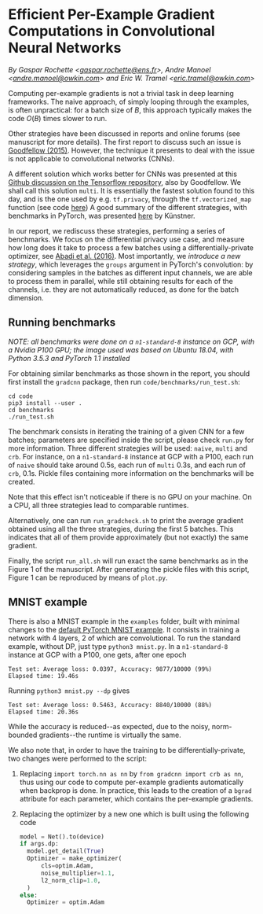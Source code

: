 # Efficient Per-Example Gradient Computations in Convolutional Neural Networks

*By Gaspar Rochette \<gaspar.rochette@ens.fr\>, Andre
Manoel \<andre.manoel@owkin.com\> and Eric W. Tramel \<eric.tramel@owkin.com\>*

Computing per-example gradients is not a trivial task in deep learning
frameworks. The naive approach, of simply looping through the examples, is
often unpractical: for a batch size of $B$, this approach typically makes
the code $O(B)$ times slower to run.

Other strategies have been discussed in reports and online forums (see
manuscript for more details). The first report to discuss such an issue is
[Goodfellow (2015)](https://arxiv.org/abs/1510.01799).
However, the technique it presents to deal with the issue is not applicable
to convolutional networks (CNNs).

A different solution which works better for CNNs was presented at this
[Github discussion on the Tensorflow
repository](https://github.com/tensorflow/tensorflow/issues/4897#issuecomment-290997283),
also by Goodfellow. We shall call this solution `multi`. It is essentially
the fastest solution found to this day, and is the one used by e.g.
`tf.privacy`, through the `tf.vectorized_map` function (see code
[here](https://github.com/tensorflow/privacy/blob/master/tensorflow_privacy/privacy/optimizers/dp_optimizer_vectorized.py#L124))
A good summary of the different strategies, with benchmarks in PyTorch, was
presented [here](https://github.com/pytorch/pytorch/issues/7786) by
Künstner.

In our report, we rediscuss these strategies, performing a series
of benchmarks. We focus on the differential privacy use case, and measure
how long does it take to process a few batches using a
differentially-private optimizer, see [Abadi et al.
(2016)](https://arxiv.org/abs/1607.00133). Most importantly, we
*introduce a new strategy*, which leverages the `groups` argument in
PyTorch's convolution: by considering samples in the batches as different
input channels, we are able to process them in parallel, while still
obtaining results for each of the channels, i.e. they are not automatically
reduced, as done for the batch dimension.

## Running benchmarks

*NOTE: all benchmarks were done on a `n1-standard-8` instance on GCP, with a
Nvidia P100 GPU; the image used was based on Ubuntu 18.04, with Python 3.5.3
and PyTorch 1.1 installed*

For obtaining similar benchmarks as those shown in the report, you
should first install the `gradcnn` package, then run
`code/benchmarks/run_test.sh`:

```
cd code
pip3 install --user .
cd benchmarks
./run_test.sh
```

The benchmark consists in iterating the training of a given CNN for a few
batches; parameters are specified inside the script, please check `run.py` for
more information. Three different strategies will be used: `naive`, `multi` and
`crb`. For instance, on a `n1-standard-8` instance at GCP with a P100, each
run of `naive` should take around 0.5s, each run of `multi` 0.3s, and each
run of `crb`, 0.1s. Pickle files containing more information on the
benchmarks will be created.

Note that this effect isn't noticeable if there is no GPU on your machine. On a
CPU, all three strategies lead to comparable runtimes.

Alternatively, one can run `run_gradcheck.sh` to print the average gradient
obtained using all the three strategies, during the first 5 batches. This
indicates that all of them provide approximately (but not exactly) the same
gradient.

Finally, the script `run_all.sh` will run exact the same benchmarks as in the
Figure 1 of the manuscript. After generating the pickle files with this script,
Figure 1 can be reproduced by means of `plot.py`.

## MNIST example

There is also a MNIST example in the `examples` folder, built with minimal
changes to the [default PyTorch MNIST
example](https://github.com/pytorch/examples/blob/master/mnist/main.py). It
consists in training a network with 4 layers, 2 of which are convolutional.
To run the standard example, without DP, just type `python3 mnist.py`. In a
`n1-standard-8` instance at GCP with a P100, one gets, after one epoch

```
Test set: Average loss: 0.0397, Accuracy: 9877/10000 (99%)
Elapsed time: 19.46s
```

Running `python3 mnist.py --dp` gives

```
Test set: Average loss: 0.5463, Accuracy: 8840/10000 (88%)
Elapsed time: 20.36s
```

While the accuracy is reduced--as expected, due to the noisy, norm-bounded
gradients--the runtime is virtually the same.

We also note that, in order to have the training to be
differentially-private, two changes were performed to the script:

1. Replacing `import torch.nn as nn` by `from gradcnn import crb as nn`,
   thus using our code to compute per-example gradients automatically when
   backprop is done. In practice, this leads to the creation of a `bgrad`
   attribute for each parameter, which contains the per-example gradients.
2. Replacing the optimizer by a new one which is built using the following
   code

    ```python
    model = Net().to(device)
    if args.dp:
      model.get_detail(True)
      Optimizer = make_optimizer(
          cls=optim.Adam,
          noise_multiplier=1.1,
          l2_norm_clip=1.0,
      )
    else:
      Optimizer = optim.Adam
    ```

